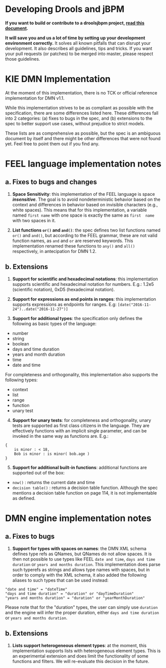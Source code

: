 Developing Drools and jBPM
==========================

**If you want to build or contribute to a droolsjbpm project, [read this document](https://github.com/droolsjbpm/droolsjbpm-build-bootstrap/blob/master/README.md).**

**It will save you and us a lot of time by setting up your development environment correctly.**
It solves all known pitfalls that can disrupt your development.
It also describes all guidelines, tips and tricks.
If you want your pull requests (or patches) to be merged into master, please respect those guidelines.

KIE DMN Implementation
======================

At the moment of this implementation, there is no TCK or official reference implementation for DMN v1.1.

While this implementation strives to be as compliant as possible with the specification, there are some differences 
listed here. These differences fall into 2 categories: (a) fixes to bugs in the spec, and (b) extensions to the
spec to better support use cases, without prejudice to strict models.

These lists are as comprehensive as possible, but the spec is an ambiguous document by itself and there
might be other differences that were not found yet. Feel free to point them out if you find any.

# FEEL language implementation notes

## a. Fixes to bugs and changes

1. __Space Sensitivity__: this implementation of the FEEL language is space *__insensitive__*. The goal is to avoid 
nondeterministic behavior based on the context and differences in behavior based on invisible characters (e.g., 
 white spaces). This means that for this implementation, a variable named `first name` with one space is exactly
 the same as `first  name` with two spaces in it. 

2. __List functions `or()` and `and()`__: the spec defines two list functions named `or()` and `and()`, but 
according to the FEEL grammar, these are not valid function names, as `and` and `or` are reserved keywords.
 This implementation renamed these functions to `any()` and `all()` respectively, in antecipation for DMN 1.2.

## b. Extensions

1. __Support for scientific and hexadecimal notations__: this implementation supports scientific and hexadecimal
  notation for numbers. E.g.: 1.2e5 (scientific notation), 0xD5 (hexadecimal notation).
 
2. __Support for expressions as end points in ranges__: this implementation supports expressions as endpoints 
  for ranges. E.g: `[date("2016-11-24")..date("2016-11-27")]`

3. __Support for additional types__: the specification only defines the following as basic types of the language:

  * number
  * string
  * boolean
  * days and time duration
  * years and month duration
  * time
  * date and time

  For completeness and orthogonality, this implementation also supports the following types:
 
  * context 
  * list
  * range
  * function
  * unary test

4. __Support for unary tests__: for completeness and orthogonality, unary tests are supported
  as first class citizens in the language. They are effectively functions with an implicit single 
  parameter, and can be invoked in the same way as functions are. E.g.:

  ```
  {
      is minor : < 18,
      Bob is minor : is minor( bob.age )
  }
  ```

5. __Support for additional built-in functions__: additional functions are supported out of the box: 

  * `now()` : returns the current date and time
  * `decision table()` : returns a decision table function. Although the spec mentions a decision table 
  function on page 114, it is not implementable as defined. 

# DMN engine implementation notes

## a. Fixes to bugs

1. __Support for types with spaces on names__: the DMN XML schema defines type refs as QNames, 
  but QNames do not allow spaces. It is then not possible to use types like FEEL `date and time`,
  `days and time duration` or `years and months duration`. This implementation does parse such
  typerefs as strings and allows type names with spaces, but in order to comply with the XML schema,
  it also added the following aliases to such types that can be used instead:

  ```
  "date and time" = "dateTime"
  "days and time duration" = "duration" or "dayTimeDuration" 
  "years and months duration" = "duration" or "yearMonthDuration" 
  ```
  
  Please note that for the "duration" types, the user can simply use `duration` and the engine will
  infer the proper duration, either `days and time duration` or `years and months duration`.

## b. Extensions

1. __Lists support heterogeneous element types__: at the moment, this implementation supports
  lists with heterogeneous element types. This is an experimental extension and does limit the 
  functionality of some functions and filters. We will re-evaluate this decision in the future.
  